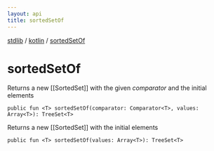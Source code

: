 ```yaml
---
layout: api
title: sortedSetOf
---
```

[stdlib](../index.html) / [kotlin](index.html) / [sortedSetOf](sortedSetOf.html)

# sortedSetOf
Returns a new [[SortedSet]] with the given *comparator* and the initial elements
```
public fun <T> sortedSetOf(comparator: Comparator<T>, values: Array<T>): TreeSet<T>
```
Returns a new [[SortedSet]] with the initial elements
```
public fun <T> sortedSetOf(values: Array<T>): TreeSet<T>
```
